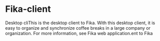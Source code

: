 Fika-client
===========

Desktop cliThis is the desktop client to Fika. With this desktop client, it is easy to organize and synchronize coffee breaks in a large company or organization. For more information, see Fika web application.ent to Fika